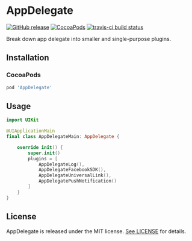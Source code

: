 # AppDelegate

[![GitHub release](https://img.shields.io/github/release/jasonnam/AppDelegate.svg)](https://github.com/jasonnam/AppDelegate/releases)
[![CocoaPods](https://img.shields.io/cocoapods/v/AppDelegate.svg)](https://cocoapods.org/pods/AppDelegate)
[![travis-ci build status](https://travis-ci.com/jasonnam/AppDelegate.svg?branch=master)](https://travis-ci.com/jasonnam/AppDelegate)

Break down app delegate into smaller and single-purpose plugins.

## Installation

### CocoaPods

```ruby
pod 'AppDelegate'
```

## Usage

```swift
import UIKit

@UIApplicationMain
final class AppDelegateMain: AppDelegate {

    override init() {
        super.init()
        plugins = [
            AppDelegateLog(),
            AppDelegateFacebookSDK(),
            AppDelegateUniversalLink(),
            AppDelegatePushNotification()
        ]
    }
}
```

## License

AppDelegate is released under the MIT license. [See LICENSE](https://github.com/jasonnam/AppDelegate/blob/master/LICENSE) for details.
